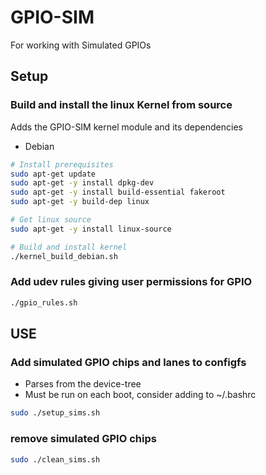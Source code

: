 # GPIO-SIM
For working with Simulated GPIOs

## Setup

### Build and install the linux Kernel from source
Adds the GPIO-SIM kernel module and its dependencies
- Debian
```bash
# Install prerequisites
sudo apt-get update
sudo apt-get -y install dpkg-dev
sudo apt-get -y install build-essential fakeroot
sudo apt-get -y build-dep linux

# Get linux source
sudo apt-get -y install linux-source

# Build and install kernel
./kernel_build_debian.sh
```
### Add udev rules giving user permissions for GPIO
```bash
./gpio_rules.sh
```
## USE

### Add simulated GPIO chips and lanes to configfs
- Parses from the device-tree
- Must be run on each boot, consider adding to ~/.bashrc
```bash
sudo ./setup_sims.sh
```
### remove simulated GPIO chips
```bash
sudo ./clean_sims.sh
```

